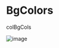 # BgColors
colBgCols


![image](https://user-images.githubusercontent.com/46765760/159595399-abbbccd4-daaf-49bd-9cdf-53fdf626eb83.png)
